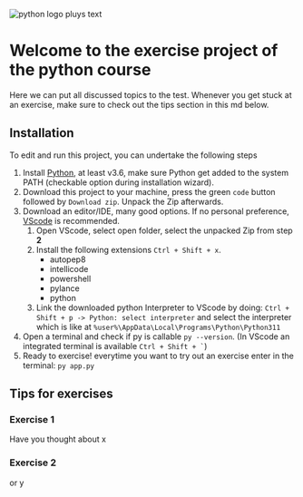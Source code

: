 ![python logo pluys text](https://www.python.org/static/community_logos/python-logo-master-v3-TM-flattened.png)

# Welcome to the exercise project of the python course
Here we can put all discussed topics to the test.
Whenever you get stuck at an exercise, make sure to check out the tips section in this md below.

## Installation
To edit and run this project, you can undertake the following steps
1. Install [Python](https://www.python.org/downloads/), at least v3.6, make sure Python get added to the system PATH (checkable option during installation wizard).
2. Download this project to your machine, press the green `code` button followed by `Download zip`. Unpack the Zip afterwards.
3. Download an editor/IDE, many good options. If no personal preference, [VScode](https://code.visualstudio.com/download) is recommended.
    1. Open VScode, select open folder, select the unpacked Zip from step **2**
    2. Install the following extensions `Ctrl + Shift + x`.
        - autopep8
        - intellicode
        - powershell
        - pylance
        - python
    3. Link the downloaded python Interpreter to VScode by doing: `Ctrl + Shift + p -> Python: select interpreter` and select the interpreter which is like at `%user%\AppData\Local\Programs\Python\Python311`
4. Open a terminal and check if py is callable `py --version`. (In VScode an integrated terminal is available `` Ctrl + Shift + ` ``)
5. Ready to exercise! everytime you want to try out an exercise enter in the terminal: `py app.py`

## Tips for exercises
### Exercise 1
Have you thought about x

### Exercise 2
or y